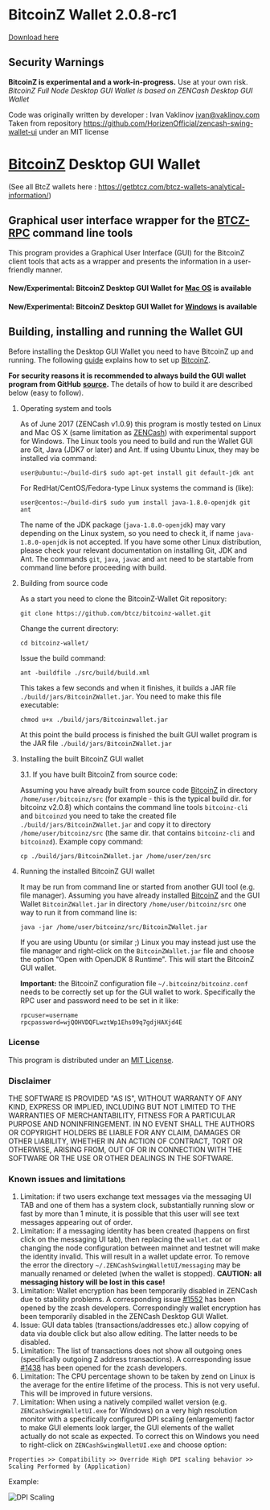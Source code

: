 # BitcoinZ Wallet 2.0.8-rc1

[Download here](https://github.com/btcz/bitcoinz-wallet/releases)


Security Warnings
-----------------

**BitcoinZ is experimental and a work-in-progress.** Use at your own risk.   
*BitcoinZ Full Node Desktop GUI Wallet is based on ZENCash Desktop GUI Wallet*    

Code was originally written by developer : Ivan Vaklinov <ivan@vaklinov.com>
Taken from repository https://github.com/HorizenOfficial/zencash-swing-wallet-ui under an MIT license


# [BitcoinZ](https://getbtcz.com/) Desktop GUI Wallet

(See all BtcZ wallets here : https://getbtcz.com/btcz-wallets-analytical-information/)

## Graphical user interface wrapper for the [BTCZ-RPC](https://bitcoinz-dev-tools.github.io/BTCZ-RPC-DOC/) command line tools

This program provides a Graphical User Interface (GUI) for the BitcoinZ client tools that acts as a wrapper and
presents the information in a user-friendly manner.

#### New/Experimental: BitcoinZ Desktop GUI Wallet for [Mac OS](https://github.com/btcz/bitcoinz-wallet/blob/master/docs/Release_0.73.4.md) is available

#### New/Experimental: BitcoinZ Desktop GUI Wallet for [Windows](https://github.com/btcz/bitcoinz-wallet/blob/master/docs/Release_0.73.1.md) is available


## Building, installing and running the Wallet GUI

Before installing the Desktop GUI Wallet you need to have BitcoinZ up and running. The following
[guide](https://github.com/btcz/bitcoinz/wiki/Quick-guide-for-beginners)
explains how to set up [BitcoinZ](https://github.com/btcz/bitcoinz).

**For security reasons it is recommended to always build the GUI wallet program from GitHub**
**[source](https://github.com/btcz/bitcoinz-wallet/archive/master.zip).**
The details of how to build it are described below (easy to follow).


1. Operating system and tools

   As of June 2017 (ZENCash v1.0.9) this program is mostly tested on Linux and Mac OS X
   (same limitation as [ZENCash](https://zensystem.io/)) with experimental support for Windows.
   The Linux tools you need to build and run the Wallet GUI are Git, Java (JDK7 or later) and
   Ant. If using Ubuntu Linux, they may be installed via command:
   ```
   user@ubuntu:~/build-dir$ sudo apt-get install git default-jdk ant
   ```
   For RedHat/CentOS/Fedora-type Linux systems the command is (like):
   ```
   user@centos:~/build-dir$ sudo yum install java-1.8.0-openjdk git ant
   ```
   The name of the JDK package (`java-1.8.0-openjdk`) may vary depending on the Linux system, so you need to
   check it, if name `java-1.8.0-openjdk` is not accepted.
   If you have some other Linux distribution, please check your relevant documentation on installing Git,
   JDK and Ant. The commands `git`, `java`, `javac` and `ant` need to be startable from command line
   before proceeding with build.

2. Building from source code

   As a start you need to clone the BitcoinZ-Wallet Git repository:
   ```
   git clone https://github.com/btcz/bitcoinz-wallet.git
   ```
   Change the current directory:
   ```
   cd bitcoinz-wallet/
   ```
   Issue the build command:
   ```
   ant -buildfile ./src/build/build.xml
   ```
   This takes a few seconds and when it finishes, it builds a JAR file `./build/jars/BitcoinZWallet.jar`.
   You need to make this file executable:
   ```
   chmod u+x ./build/jars/Bitcoinzwallet.jar
   ```
   At this point the build process is finished the built GUI wallet program is the JAR
   file `./build/jars/BitcoinZWallet.jar`

3. Installing the built BitcoinZ GUI wallet

   3.1. If you have built BitcoinZ from source code:

     Assuming you have already built from source code [BitcoinZ](https://github.com/btcz/bitcoinz) in directory `/home/user/bitcoinz/src` (for example - this is the typical build dir. for bitcoinz v2.0.8) which contains the command line tools `bitcoinz-cli` and `bitcoinzd` you need to take the created file `./build/jars/BitcoinZWallet.jar` and copy it to directory `/home/user/bitcoinz/src` (the same dir. that contains `bitcoinz-cli` and `bitcoinzd`). Example copy command:
      ```
      cp ./build/jars/BitcoinZWallet.jar /home/user/zen/src    
      ```

4. Running the installed BitcoinZ GUI wallet

   It may be run from command line or started from another GUI tool (e.g. file manager).
   Assuming you have already installed [BitcoinZ](https://github.com/btcz/bitcoinz) and the GUI Wallet `BitcoinZWallet.jar` in
   directory `/home/user/bitcoinz/src` one way to run it from command line is:
   ```
   java -jar /home/user/bitcoinz/src/BitcoinZWallet.jar
   ```
   If you are using Ubuntu (or similar ;) Linux you may instead just use the file manager and
   right-click on the `BitcoinZWallet.jar` file and choose the option "Open with OpenJDK 8 Runtime".
   This will start the BitcoinZ GUI wallet.

   **Important:** the BitcoinZ configuration file `~/.bitcoinz/bitcoinz.conf` needs to be correctly set up for the GUI
   wallet to work. Specifically the RPC user and password need to be set in it like:
   ```
   rpcuser=username
   rpcpassword=wjQOHVDQFLwztWp1Ehs09q7gdjHAXjd4E

   ```


### License
This program is distributed under an [MIT License](https://github.com/ZencashOfficial/zencash-swing-wallet-ui/raw/master/LICENSE).

### Disclaimer

THE SOFTWARE IS PROVIDED "AS IS", WITHOUT WARRANTY OF ANY KIND, EXPRESS OR
IMPLIED, INCLUDING BUT NOT LIMITED TO THE WARRANTIES OF MERCHANTABILITY,
FITNESS FOR A PARTICULAR PURPOSE AND NONINFRINGEMENT. IN NO EVENT SHALL THE
AUTHORS OR COPYRIGHT HOLDERS BE LIABLE FOR ANY CLAIM, DAMAGES OR OTHER
LIABILITY, WHETHER IN AN ACTION OF CONTRACT, TORT OR OTHERWISE, ARISING FROM,
OUT OF OR IN CONNECTION WITH THE SOFTWARE OR THE USE OR OTHER DEALINGS IN THE
SOFTWARE.

### Known issues and limitations

1. Limitation: if two users exchange text messages via the messaging UI TAB and one of them has a system clock, substantially running slow or fast by more than 1 minute, it is possible that this user will see text messages appearing out of order.
1. Limitation: if a messaging identity has been created (happens on first click on the messaging UI tab), then replacing the `wallet.dat` or changing the node configuration between mainnet and testnet will make the identity invalid. This will result in a wallet update error. To remove the error the directory `~/.ZENCashSwingWalletUI/messaging` may be manually renamed or deleted (when the wallet is stopped). **CAUTION: all messaging history will be lost in this case!**
1. Limitation: Wallet encryption has been temporarily disabled in ZENCash due to stability problems. A corresponding issue
[#1552](https://github.com/zcash/zcash/issues/1552) has been opened by the zcash developers. Correspondingly
wallet encryption has been temporarily disabled in the ZENCash Desktop GUI Wallet.
1. Issue: GUI data tables (transactions/addresses etc.) allow copying of data via double click but also allow editing.
The latter needs to be disabled.
1. Limitation: The list of transactions does not show all outgoing ones (specifically outgoing Z address
transactions). A corresponding issue [#1438](https://github.com/zcash/zcash/issues/1438) has been opened
for the zcash developers.
1. Limitation: The CPU percentage shown to be taken by zend on Linux is the average for the entire lifetime
of the process. This is not very useful. This will be improved in future versions.
1. Limitation: When using a natively compiled wallet version (e.g. `ZENCashSwingWalletUI.exe` for Windows) on a
very high resolution monitor with a specifically configured DPI scaling (enlargement) factor to make GUI
elements look larger, the GUI elements of the wallet actually do not scale as expected. To correct this on
Windows you need to right-click on `ZENCashSwingWalletUI.exe` and choose option:
```
Properties >> Compatibility >> Override High DPI scaling behavior >> Scaling Performed by (Application)
```
Example:

![DPI Scaling](https://github.com/ZencashOfficial/zencash-swing-wallet-ui/raw/master/docs/EXEScalingSettings.png "DPI Scaling")
